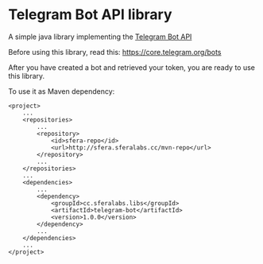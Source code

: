 # Telegram Bot API library
A simple java library implementing the [Telegram Bot API](https://core.telegram.org/bots/api)

Before using this library, read this: https://core.telegram.org/bots

After you have created a bot and retrieved your token, you are ready to use this library.

To use it as Maven dependency:

    <project>
        ...
        <repositories>
            ...
            <repository>
                <id>sfera-repo</id>
                <url>http://sfera.sferalabs.cc/mvn-repo</url>
            </repository>
            ...
        </repositories>
        ...
        <dependencies>
            ...
            <dependency>
                <groupId>cc.sferalabs.libs</groupId>
                <artifactId>telegram-bot</artifactId>
                <version>1.0.0</version>
            </dependency>
            ...
        </dependencies>
        ...
    </project>


